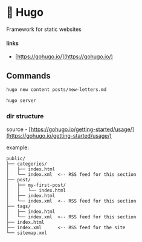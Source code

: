 # 🤗 Hugo

Framework for static websites

#### links

* [https://gohugo.io/](https://gohugo.io/)

## Commands

```bash
hugo new content posts/new-letters.md

hugo server
```

### dir structure

source - [https://gohugo.io/getting-started/usage/](https://gohugo.io/getting-started/usage/)

example:

```
public/
├── categories/
│   ├── index.html
│   └── index.xml  <-- RSS feed for this section
├── post/
│   ├── my-first-post/
│   │   └── index.html
│   ├── index.html
│   └── index.xml  <-- RSS feed for this section
├── tags/
│   ├── index.html
│   └── index.xml  <-- RSS feed for this section
├── index.html
├── index.xml      <-- RSS feed for the site
└── sitemap.xml
```

